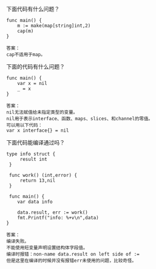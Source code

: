 下面代码有什么问题？

```
func main() {
    m := make(map[string]int,2)
    cap(m) 
}
```

```
答案：
cap不适用于map。

```



下面的代码有什么问题？

```
func main() {  
    var x = nil 
    _ = x
}
```

```
答案：
nil无法赋值给未指定类型的变量。
nil用于表示interface、函数、maps、slices、和channel的零值。
可以用以下代码：
var x interface{} = nil
```



下面代码能编译通过吗？

```
type info struct {
     result int
 }
 
 func work() (int,error) {
     return 13,nil
 }
 
 func main() {
    var data info

    data.result, err := work() 
    fmt.Printf("info: %+v\n",data)
}
```

```：
答案：
编译失败。
不能使用短变量声明设置结构体字段值。
编译时报错：non-name data.result on left side of :=
但是这里在编译的时候并没有报错err未使用的问题，比较奇怪。

```

